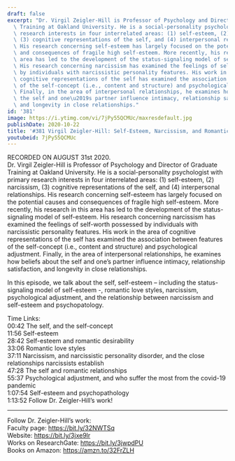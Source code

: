 ```yaml
---
draft: false
excerpt: "Dr. Virgil Zeigler-Hill is Professor of Psychology and Director of Graduate\
  \ Training at Oakland University. He is a social-personality psychologist with primary\
  \ research interests in four interrelated areas: (1) self-esteem, (2) narcissism,\
  \ (3) cognitive representations of the self, and (4) interpersonal relationships.\
  \ His research concerning self-esteem has largely focused on the potential causes\
  \ and consequences of fragile high self-esteem. More recently, his research in this\
  \ area has led to the development of the status-signaling model of self-esteem.\
  \ His research concerning narcissism has examined the feelings of self-worth possessed\
  \ by individuals with narcissistic personality features. His work in the area of\
  \ cognitive representations of the self has examined the association between features\
  \ of the self-concept (i.e., content and structure) and psychological adjustment.\
  \ Finally, in the area of interpersonal relationships, he examines how beliefs about\
  \ the self and one\u2019s partner influence intimacy, relationship satisfaction,\
  \ and longevity in close relationships."
id: '381'
image: https://i.ytimg.com/vi/7jPy55QCMUc/maxresdefault.jpg
publishDate: 2020-10-22
title: '#381 Virgil Zeigler-Hill: Self-Esteem, Narcissism, and Romantic Love Styles'
youtubeid: 7jPy55QCMUc
---
```

RECORDED ON AUGUST 31st 2020.  
Dr. Virgil Zeigler-Hill is Professor of Psychology and Director of Graduate Training at Oakland University. He is a social-personality psychologist with primary research interests in four interrelated areas: (1) self-esteem, (2) narcissism, (3) cognitive representations of the self, and (4) interpersonal relationships. His research concerning self-esteem has largely focused on the potential causes and consequences of fragile high self-esteem. More recently, his research in this area has led to the development of the status-signaling model of self-esteem. His research concerning narcissism has examined the feelings of self-worth possessed by individuals with narcissistic personality features. His work in the area of cognitive representations of the self has examined the association between features of the self-concept (i.e., content and structure) and psychological adjustment. Finally, in the area of interpersonal relationships, he examines how beliefs about the self and one’s partner influence intimacy, relationship satisfaction, and longevity in close relationships.

In this episode, we talk about the self, self-esteem – including the status-signaling model of self-esteem -, romantic love styles, narcissism, psychological adjustment, and the relationship between narcissism and self-esteem and psychopatology.

Time Links:  
00:42  The self, and the self-concept  
11:56  Self-esteem  
28:42  Self-esteem and romantic desirability  
33:06  Romantic love styles  
37:11  Narcissism, and narcissistic personality disorder, and the close relationships narcissists establish  
47:28  The self and romantic relationships  
55:37  Psychological adjustment, and who suffer the most from the covid-19 pandemic  
1:07:54  Self-esteem and psychopathology  
1:13:52  Follow Dr. Zeigler-Hill’s work!

---

Follow Dr. Zeigler-Hill’s work:  
Faculty page: https://bit.ly/32NWTSq  
Website: https://bit.ly/3jxe9lr  
Works on ResearchGate: https://bit.ly/3jwpdPU  
Books on Amazon: https://amzn.to/32FrZLH
